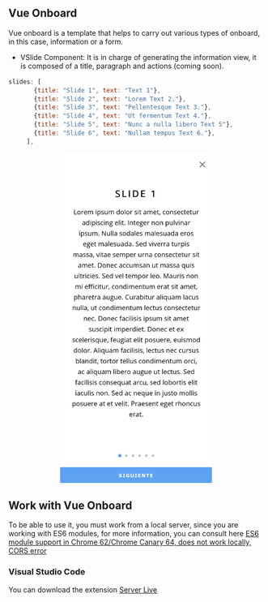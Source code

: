 ## Vue Onboard

Vue onboard is a template that helps to carry out various types of onboard, in this case, information or a form.

* VSlide Component: It is in charge of generating the information view, it is composed of a title, paragraph and actions (coming soon).
 ```js
slides: [
        {title: "Slide 1", text: "Text 1"},
        {title: "Slide 2", text: "Lorem Text 2."},
        {title: "Slide 3", text: "Pellentesque Text 3."},
        {title: "Slide 4", text: "Ut fermentum Text 4."},
        {title: "Slide 5", text: "Nunc a nulla libero Text 5"},
        {title: "Slide 6", text: "Nullam tempus Text 6."},
      ],
 ```
 <p align="center">
  <img src="./img/screen-onboard.png" alt="Size Limit CLI" width="300">
</p>

## Work with Vue Onboard

To be able to use it, you must work from a local server, since you are working with ES6 modules, for more information, you can consult here [ES6 module support in Chrome 62/Chrome Canary 64, does not work locally, CORS error](https://stackoverflow.com/questions/46992463/es6-module-support-in-chrome-62-chrome-canary-64-does-not-work-locally-cors-er?rq=1)

### Visual Studio Code

You can download the extension [Server Live](https://marketplace.visualstudio.com/items?itemName=ritwickdey.LiveServer)

